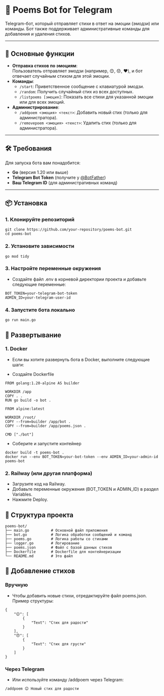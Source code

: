 # 📖 Poems Bot for Telegram

Telegram-бот, который отправляет стихи в ответ на эмоции (эмодзи) или команды. Бот также поддерживает административные команды для добавления и удаления стихов.

---

## 🚀 Основные функции

- **Отправка стихов по эмоциям**:  
  Пользователь отправляет эмодзи (например, 😊, 😞, ❤️), и бот отвечает случайным стихом для этой эмоции.
- **Команды**:
  - `/start`: Приветственное сообщение с клавиатурой эмодзи.
  - `/random`: Получить случайный стих из всех доступных.
  - `/listpoems [эмоция]`: Показать все стихи для указанной эмоции или для всех эмоций.
- **Администрирование**:
  - `/addpoem <эмоция> <текст>`: Добавить новый стих (только для администратора).
  - `/removepoem <эмоция> <текст>`: Удалить стих (только для администратора).

---

## 🛠 Требования

Для запуска бота вам понадобится:
- **Go** (версия 1.20 или выше)
- **Telegram Bot Token** (получите у [@BotFather](https://t.me/BotFather))
- **Ваш Telegram ID** (для административных команд)

---

## 📦 Установка

### 1. Клонируйте репозиторий
```
git clone https://github.com/your-repository/poems-bot.git
cd poems-bot
```
### 2. Установите зависимости
```
go mod tidy
```
### 3. Настройте переменные окружения
- Создайте файл .env в корневой директории проекта и добавьте следующие переменные:
```
BOT_TOKEN=your-telegram-bot-token
ADMIN_ID=your-telegram-user-id
```
### 4. Запустите бота локально
```
go run main.go
```
## 🚀 Развертывание
### 1. Docker
- Если вы хотите развернуть бота в Docker, выполните следующие шаги:

* Создайте Dockerfile
```
FROM golang:1.20-alpine AS builder

WORKDIR /app
COPY . .
RUN go build -o bot .

FROM alpine:latest

WORKDIR /root/
COPY --from=builder /app/bot .
COPY --from=builder /app/poems.json .

CMD ["./bot"]
```
* Соберите и запустите контейнер
```
docker build -t poems-bot .
docker run --env BOT_TOKEN=your-bot-token --env ADMIN_ID=your-admin-id poems-bot
```
### 2. Railway (или другая платформа)
* Загрузите код на Railway.
* Добавьте переменные окружения (BOT_TOKEN и ADMIN_ID) в раздел Variables.
* Нажмите Deploy.

## 📂 Структура проекта
```
poems-bot/
├── main.go          # Основной файл приложения
├── bot.go           # Логика обработки сообщений и команд
├── poems.go         # Логика работы со стихами
├── logger.go        # Логирование
├── poems.json       # Файл с базой данных стихов
├── Dockerfile       # Dockerfile для контейнеризации
└── README.md        # Это файл
```
## 📝 Добавление стихов
### Вручную
- Чтобы добавить новые стихи, отредактируйте файл poems.json. Пример структуры:
```
{
    "😊": [
        {
            "Text": "Стих для радости"
        }
    ],
    "😞": [
        {
            "Text": "Стих для грусти"
        }
    ]
}
```
### Через Telegram
- Или используйте команду /addpoem через Telegram:
```
/addpoem 😊 Новый стих для радости
```
